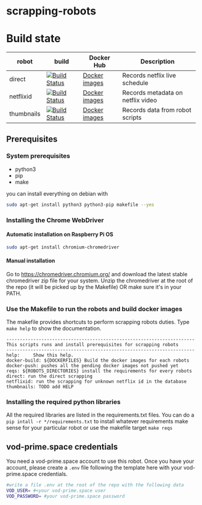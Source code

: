 # scrapping-robots

# Build state

| robot | build | Docker Hub | Description |
| ----- | ----- | ---------- | ----------  |
| direct | [![Build Status](https://travis-ci.com/stream-for-good/scrapping-robots.svg?branch=main)](https://travis-ci.com/stream-for-good/scrapping-robots) | [Docker images](https://hub.docker.com/r/stream4good/scrapping-robot-direct)| Records netflix live schedule |
| netflixid | [![Build Status](https://travis-ci.com/stream-for-good/scrapping-robots.svg?branch=main)](https://travis-ci.com/stream-for-good/scrapping-robots) | [Docker images](https://hub.docker.com/r/stream4good/scrapping-robot-netflixid)| Records metadata on netflix video |
| thumbnails | [![Build Status](https://travis-ci.com/stream-for-good/scrapping-robots.svg?branch=main)](https://travis-ci.com/stream-for-good/scrapping-robots) | [Docker images](https://hub.docker.com/r/stream4good/scrapping-robot-thumbnails)| Records data from robot scripts |

## Prerequisites

### System prerequisites

* python3
* pip
* make

you can install everything on debian with

```bash
sudo apt-get install python3 python3-pip makefile --yes
```

### Installing the Chrome WebDriver

#### Automatic installation on Raspberry Pi OS

```bash
sudo apt-get install chromium-chromedriver
```

#### Manual installation

Go to https://chromedriver.chromium.org/ and download the latest stable chromedriver zip file for your system. Unzip the chromedriver at the root of the repo (it will be picked up by the Makefile) OR make sure it's in your PATH.


### Use the Makefile to run the robots and build docker images

The makefile provides shortcuts to perform scrapping robots duties. Type `make help` to show the documentation.

```
----------------------------------------------------------------------
This scripts runs and install prerequisites for scrapping robots
----------------------------------------------------------------------
help:     Show this help.
docker-build: ${DOCKERFILES} Build the docker images for each robots
docker-push: pushes all the pending docker images not pushed yet
reqs: ${ROBOTS_DIRECTORIES} install the requirements for every robots
direct: run the direct scrapping
netflixid: run the scrapping for unknown netflix id in the database
thumbnails: TODO add HELP
```

### Installing the required python libraries

All the required libraries are listed in the requirements.txt files.  You can do a `pip intall -r */requirements.txt` to install whatever requirements make sense for your particular robot or use the makefile target `make reqs`

## vod-prime.space credentials

You need a vod-prime.space account to use this robot. Once you have your account, please create a `.env` file following the template here with your vod-prime.space credentials.

```bash
#write a file .env at the root of the repo with the following data
VOD_USER= #<your vod-prime.space user
VOD_PASSWORD= #your vod-prime.space password
```

